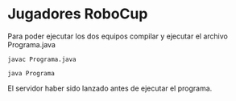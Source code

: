 # Jugadores RoboCup

Para poder ejecutar los dos equipos compilar y ejecutar el archivo Programa.java

```
javac Programa.java
```
```
java Programa
```

El servidor haber sido lanzado antes de ejecutar el programa.
